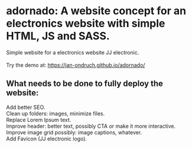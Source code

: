 # adornado: A website concept for an electronics website with simple HTML, JS and SASS.

Simple website for a electronics website JJ electronic.<br><br>
Try the demo at: https://jan-ondruch.github.io/adornado/

## What needs to be done to fully deploy the website:
Add better SEO.<br>
Clean up folders: images, minimize files.<br>
Replace Lorem Ipsum text.<br>
Improve header: better text, possibly CTA or make it more interactive.<br>
Improve image grid possibly: image captions, whatever.<br>
Add Favicon (JJ electronic logo).

